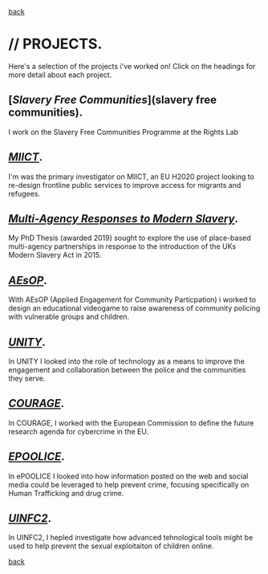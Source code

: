 
[back](./)

# // PROJECTS. 

Here's a selection of the projects i've worked on! Click on the headings for more detail about each project.

## [_Slavery Free Communities_](slavery free communities). 

I work on the Slavery Free Communities Programme at the Rights Lab 

## [_MIICT_](miict).

I'm was the primary investigator on MIICT, an EU H2020 project looking to re-design frontline public services to improve access for migrants and refugees.

## [_Multi-Agency Responses to Modern Slavery_](phd).

My PhD Thesis (awarded 2019) sought to explore the use of place-based multi-agency partnerships in response to the introduction of the UKs Modern Slavery Act in 2015.  

## [_AEsOP_](aesop).

With AEsOP (Applied Engagement for Community Particpation) i worked to design an educational videogame to raise awareness of community policing with vulnerable groups and children. 

## [_UNITY_](unity).

In UNITY I looked into the role of technology as a means to improve the engagement and collaboration between the police and the communities they serve. 

## [_COURAGE_](courage).

In COURAGE, I worked with the European Commission to define the future research agenda for cybercrime in the EU.  

## [_EPOOLICE_](epoolice).

In ePOOLICE I looked into how information posted on the web and social media could be leveraged to help prevent crime, focusing specifically on Human Trafficking and drug crime. 

## [_UINFC2_](uinfc2).

In UINFC2, I hepled investigate how advanced tehnological tools might be used to help prevent the sexual exploitaiton of children online. 

[back](./)

